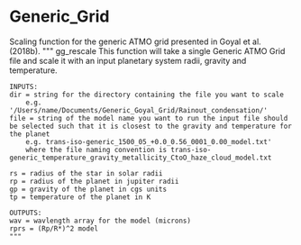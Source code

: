 # Generic_Grid
Scaling function for the generic ATMO grid presented in Goyal et al. (2018b). 
	"""
	gg_rescale
	This function will take a single Generic ATMO Grid file and scale it 
	with an input planetary system radii, gravity and temperature. 


	INPUTS:
	dir = string for the directory containing the file you want to scale
		e.g. '/Users/name/Documents/Generic_Goyal_Grid/Rainout_condensation/'
	file = string of the model name you want to run the input file should be selected such that it is closest to the gravity and temperature for the planet
		e.g. trans-iso-generic_1500_05_+0.0_0.56_0001_0.00_model.txt' 
		where the file naming convention is trans-iso-generic_temperature_gravity_metallicity_CtoO_haze_cloud_model.txt

	rs = radius of the star in solar radii
	rp = radius of the planet in jupiter radii
	gp = gravity of the planet in cgs units
	tp = temperature of the planet in K

	OUTPUTS:
	wav = wavlength array for the model (microns)
	rprs = (Rp/R*)^2 model
	"""
